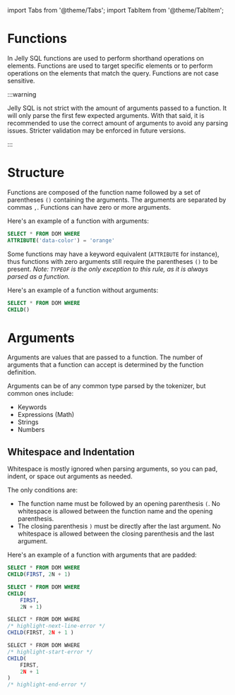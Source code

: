 import Tabs from '@theme/Tabs';
import TabItem from '@theme/TabItem';

# Functions

In Jelly SQL functions are used to perform shorthand operations on elements. Functions are used to target specific elements or to perform operations on the elements that match the query. Functions are not case sensitive.

:::warning

Jelly SQL is not strict with the amount of arguments passed to a function. It will only parse the first few expected arguments. With that said, it is recommended to use the correct amount of arguments to avoid any parsing issues. Stricter validation may be enforced in future versions.

:::

# Structure

Functions are composed of the function name followed by a set of parentheses `()` containing the arguments. The arguments are separated by commas `,`. Functions can have zero or more arguments.

Here's an example of a function with arguments:

```sql
SELECT * FROM DOM WHERE
ATTRIBUTE('data-color') = 'orange'
```

Some functions may have a keyword equivalent (`ATTRIBUTE` for instance), thus functions with zero arguments still require the parentheses `()` to be present. *Note: `TYPEOF` is the only exception to this rule, as it is always parsed as a function.*

Here's an example of a function without arguments:

```sql
SELECT * FROM DOM WHERE
CHILD()
```
# Arguments

Arguments are values that are passed to a function. The number of arguments that a function can accept is determined by the function definition.

Arguments can be of any common type parsed by the tokenizer, but common ones include:

- Keywords
- Expressions (Math)
- Strings
- Numbers

## Whitespace and Indentation

Whitespace is mostly ignored when parsing arguments, so you can pad, indent, or space out arguments as needed.

The only conditions are:

- The function name must be followed by an opening parenthesis `(`. No whitespace is allowed between the function name and the opening parenthesis.
- The closing parenthesis `)` must be directly after the last argument. No whitespace is allowed between the closing parenthesis and the last argument.

Here's an example of a function with arguments that are padded:

<Tabs>
<TabItem value="ex_1" label="Valid 1">

```sql
SELECT * FROM DOM WHERE
CHILD(FIRST, 2N + 1)
```

</TabItem>
<TabItem value="ex_2" label="Valid 2">

```sql
SELECT * FROM DOM WHERE
CHILD(
    FIRST,
    2N + 1)
```

</TabItem>

<TabItem value="inv_ex_1" label="Invalid 1">

```js
SELECT * FROM DOM WHERE
/* highlight-next-line-error */
CHILD(FIRST, 2N + 1 )
```

</TabItem>

<TabItem value="inv_ex_2" label="Invalid 2">

```js
SELECT * FROM DOM WHERE
/* highlight-start-error */
CHILD(
    FIRST,
    2N + 1
)
/* highlight-end-error */
```

</TabItem>
</Tabs>

